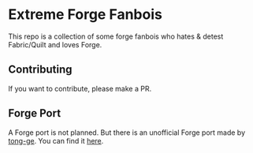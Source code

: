 # Extreme Forge Fanbois

This repo is a collection of some forge fanbois who hates & detest Fabric/Quilt and loves Forge.

## Contributing

If you want to contribute, please make a PR.

## Forge Port

A Forge port is not planned. But there is an unofficial Forge port made by [tong-ge](https://github.com/tong-ge). You can find it [here](https://github.com/tong-ge/Extreme-Fabric-Fanbois/).